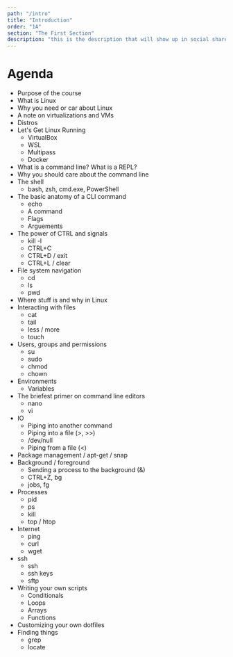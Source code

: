 ```yaml
---
path: "/intro"
title: "Introduction"
order: "1A"
section: "The First Section"
description: "this is the description that will show up in social shares"
---
```


# Agenda

- Purpose of the course
- What is Linux
- Why you need or car about Linux
- A note on virtualizations and VMs
- Distros
- Let's Get Linux Running
  - VirtualBox
  - WSL
  - Multipass
  - Docker
- What is a command line? What is a REPL?
- Why you should care about the command line
- The shell
  - bash, zsh, cmd.exe, PowerShell
- The basic anatomy of a CLI command
  - echo
  - A command
  - Flags
  - Arguements
- The power of CTRL and signals
  - kill -l
  - CTRL+C
  - CTRL+D / exit
  - CTRL+L / clear
- File system navigation
  - cd
  - ls
  - pwd
- Where stuff is and why in Linux
- Interacting with files
  - cat
  - tail
  - less / more
  - touch
- Users, groups and permissions
  - su
  - sudo
  - chmod
  - chown
- Environments
  - Variables
- The briefest primer on command line editors
  - nano
  - vi
- IO
  - Piping into another command
  - Piping into a file (>, >>)
  - /dev/null
  - Piping from a file (<)
- Package management / apt-get / snap
- Background / foreground
  - Sending a process to the background (&)
  - CTRL+Z, bg
  - jobs, fg
- Processes
  - pid
  - ps
  - kill
  - top / htop
- Internet
  - ping
  - curl
  - wget
- ssh
  - ssh
  - ssh keys
  - sftp
- Writing your own scripts
  - Conditionals
  - Loops
  - Arrays
  - Functions
- Customizing your own dotfiles
- Finding things
  - grep
  - locate
